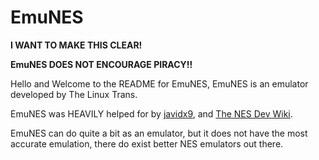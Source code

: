 # EmuNES

**I WANT TO MAKE THIS CLEAR!**

**EmuNES DOES NOT ENCOURAGE PIRACY!!**

Hello and Welcome to the README for EmuNES, EmuNES is an emulator developed by The Linux Trans.

EmuNES was HEAVILY helped for by [javidx9](https://www.youtube.com/@javidx9), and [The NES Dev Wiki](https://www.nesdev.org/wiki/Nesdev_Wiki).

EmuNES can do quite a bit as an emulator, but it does not have the most accurate emulation, there do exist better NES emulators out there.
